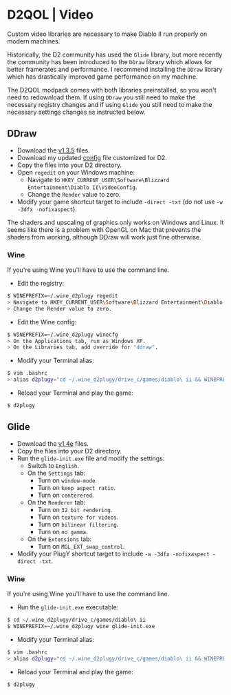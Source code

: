 # D2QOL | Video

Custom video libraries are necessary to make Diablo II run properly on modern machines.

Historically, the D2 community has used the ``Glide`` library, but more recently the community has been introduced to the ``DDraw`` library which allows for better framerates and performance.  I recommend installing the ``DDraw`` library which has drastically improved game performance on my machine.

The D2QOL modpack comes with both libraries preinstalled, so you won't need to redownload them.  If using ``DDraw`` you still need to make the necessary registry changes and if using ``Glide`` you still need to make the necessary settings changes as instructed below.

## DDraw

- Download the [v1.3.5](https://github.com/CnCNet/cnc-ddraw/releases) files.
- Download my updated [config](https://github.com/whipowill/d2-plugy-qol/blob/master/Diablo%20II/ddraw.ini) file customized for D2.
- Copy the files into your D2 directory.
- Open ``regedit`` on your Windows machine:
	- Navigate to ``HKEY_CURRENT_USER\Software\Blizzard Entertainment\Diablo II\VideoConfig``.
	- Change the ``Render`` value to zero.
- Modify your game shortcut target to include ``-direct -txt`` (do not use ``-w -3dfx -nofixaspect``).

The shaders and upscaling of graphics only works on Windows and Linux.  It seems like there is a problem with OpenGL on Mac that prevents the shaders from working, although DDraw will work just fine otherwise.

### Wine

If you're using Wine you'll have to use the command line.

- Edit the registry:
```bash
$ WINEPREFIX=~/.wine_d2plugy regedit
> Navigate to HKEY_CURRENT_USER\Software\Blizzard Entertainment\Diablo II\VideoConfig.
> Change the Render value to zero.
```
- Edit the Wine config:
```bash
$ WINEPREFIX=~/.wine_d2plugy winecfg
> On the Applications tab, run as Windows XP.
> On the Libraries tab, add override for "ddraw".
```
- Modify your Terminal alias:
```bash
$ vim .bashrc
> alias d2plugy="cd ~/.wine_d2plugy/drive_c/games/diablo\ ii && WINEPREFIX=~/.wine_d2plugy wine game.exe -direct -txt"
```
- Reload your Terminal and play the game:
```bash
$ d2plugy
```

## Glide

- Download the [v1.4e](http://www.svenswrapper.de/english/files.html) files.
- Copy the files into your D2 directory.
- Run the ``glide-init.exe`` file and modify the settings:
	- Switch to ``English``.
	- On the ``Settings`` tab:
		- Turn on ``window-mode``.
		- Turn on ``keep aspect ratio``.
		- Turn on ``centerered``.
	- On the ``Renderer`` tab:
		- Turn on ``32 bit rendering``.
		- Turn on ``texture for videos``.
		- Turn on ``bilinear filtering``.
		- Turn on ``no gamma``.
	- On the ``Extensions`` tab:
		- Turn on ``MGL_EXT_swap_control``.
- Modify your PlugY shortcut target to include ``-w -3dfx -nofixaspect -direct -txt``.

### Wine

If you're using Wine you'll have to use the command line.

- Run the ``glide-init.exe`` executable:
```bash
$ cd ~/.wine_d2plugy/drive_c/games/diablo\ ii
$ WINEPREFIX=~/.wine_d2plugy wine glide-init.exe
```
- Modify your Terminal alias:
```bash
$ vim .bashrc
> alias d2plugy="cd ~/.wine_d2plugy/drive_c/games/diablo\ ii && WINEPREFIX=~/.wine_d2plugy wine game.exe -w -3dfx -nofixaspect -direct -txt"
```
- Reload your Terminal and play the game:
```bash
$ d2plugy
```